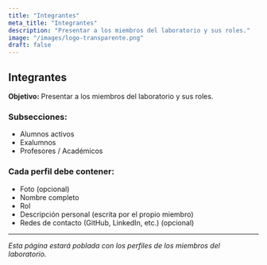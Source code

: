 ```yaml
---
title: "Integrantes"
meta_title: "Integrantes"
description: "Presentar a los miembros del laboratorio y sus roles."
image: "/images/logo-transparente.png"
draft: false
---
```


## Integrantes

**Objetivo:** Presentar a los miembros del laboratorio y sus roles.

### Subsecciones:

- Alumnos activos
- Exalumnos
- Profesores / Académicos

### Cada perfil debe contener:

- Foto (opcional)
- Nombre completo
- Rol
- Descripción personal (escrita por el propio miembro)
- Redes de contacto (GitHub, LinkedIn, etc.) (opcional)

---

_Esta página estará poblada con los perfiles de los miembros del laboratorio._
